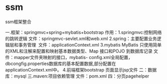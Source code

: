 # ssm
ssm框架整合

一.框架：springmvc+spring+mybatis+bootstrap
作用：1.springmvc:控制网络的跳转逻辑 文件：springmvc-sevlet.xml和web.xml
2.spring：主要配置业务逻辑层和事务管理  文件：applicationContext.xml
3.mybatis MyBatis 只使用简单的XML和注解来配置和映射基本数据类型、Map 接口和POJO 到数据库记录 文件：mapper文件夹映射的接口，mybatis-              config.xml全局配置，dbcongfig.properties数据库的基本配置数据,部分配置在applicationContext.xml中。
4.前端框架bootstrap 页面显示jsp文件
二：数据库：mysql
三.maven:项目依赖管理 文件：pom.xml
四：分页pagehelper

